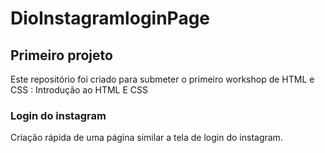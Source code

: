 # DioInstagramloginPage

## Primeiro projeto 

Este repositório foi criado para submeter o primeiro workshop de HTML e CSS : Introdução ao HTML E CSS

### Login do instagram
Criação rápida de uma página similar a tela de login do instagram.
